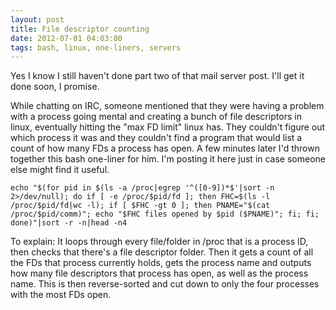 ```yaml
---
layout: post
title: File descriptor counting
date: 2012-07-01 04:03:00
tags: bash, linux, one-liners, servers
---
```


Yes I know I still haven't done part two of that mail server post. I'll get it done soon, I promise.

While chatting on IRC, someone mentioned that they were having a problem with a process going mental and creating a bunch of file descriptors in linux, eventually hitting the "max FD limit" linux has. They couldn't figure out which process it was and they couldn't find a program that would list a count of how many FDs a process has open. A few minutes later I'd thrown together this bash one-liner for him. I'm posting it here just in case someone else might find it useful.

`echo "$(for pid in $(ls -a /proc|egrep '^([0-9])*$'|sort -n 2>/dev/null); do if [ -e /proc/$pid/fd ]; then FHC=$(ls -l /proc/$pid/fd|wc -l); if [ $FHC -gt 0 ]; then PNAME="$(cat /proc/$pid/comm)"; echo "$FHC files opened by $pid ($PNAME)"; fi; fi; done)"|sort -r -n|head -n4`

To explain: It loops through every file/folder in /proc that is a process ID, then checks that there's a file descriptor folder. Then it gets a count of all the FDs that process currently holds, gets the process name and outputs how many file descriptors that process has open, as well as the process name. This is then reverse-sorted and cut down to only the four processes with the most FDs open.
